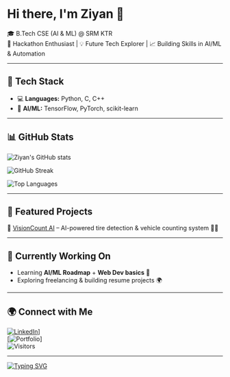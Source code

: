 # Hi there, I'm Ziyan 👋  

🎓 B.Tech CSE (AI & ML) @ SRM KTR  
🚀 Hackathon Enthusiast | 💡 Future Tech Explorer | 📈 Building Skills in AI/ML & Automation  

---

## 🔧 Tech Stack
- 💻 **Languages:** Python, C, C++  
- 🤖 **AI/ML:** TensorFlow, PyTorch, scikit-learn  

---

## 📊 GitHub Stats
![Ziyan's GitHub stats](https://github-readme-stats.vercel.app/api?username=ziyan113&show_icons=true&theme=radical)

![GitHub Streak](https://github-readme-streak-stats.herokuapp.com/?user=ziyan113&theme=dark)

![Top Languages](https://github-readme-stats.vercel.app/api/top-langs/?username=ziyan113&layout=compact&theme=radical)

---

## 🌟 Featured Projects
🔹 [VisionCount AI](https://github.com/ziyan113/visioncount-ai) – AI-powered tire detection & vehicle counting system 🚗🛞  

---

## 🎯 Currently Working On 
- Learning **AI/ML Roadmap** + **Web Dev basics** 🌱  
- Exploring freelancing & building resume projects 🌍  

---

## 🌍 Connect with Me
[![LinkedIn](https://img.shields.io/badge/LinkedIn-blue?style=for-the-badge&logo=linkedin)](https://www.linkedin.com/in/ka-mohammed-ziyan-46673b31a)]  
[![Portfolio](https://img.shields.io/badge/Portfolio-000?style=for-the-badge&logo=firefox)]  
![Visitors](https://komarev.com/ghpvc/?username=ziyan113&color=blue)

---

[![Typing SVG](https://readme-typing-svg.herokuapp.com?size=24&color=FF5733&lines=AI+%26+ML+Explorer;Future+Tech+Builder)](https://git.io/typing-svg)
